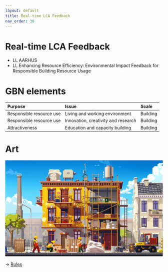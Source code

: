 ```yaml
---
layout: default
title: Real-time LCA Feedback
nav_order: 30
---
```


# Real-time LCA Feedback

* LL AARHUS
* LL Enhancing Resource Efficiency: Environmental Impact Feedback for Responsible Building Resource Usage


# GBN elements

| Purpose                  | Issue                               | Scale    |
|:-------------------------|:------------------------------------|:---------|
| Responsible resource use | Living and working environment      | Building |
| Responsible resource use | Innovation, creativity and research | Building |
| Attractiveness           | Education and capacity building     | Building |

# Art

![](art/AAR-A-UC1.png)




-> [Rules](rules.md)

